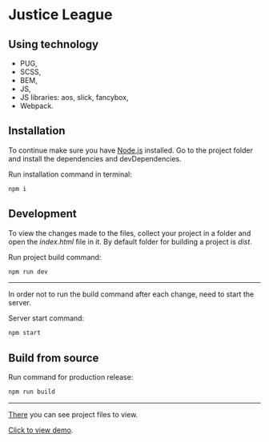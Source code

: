 # Justice League

## Using technology

- PUG,
- SCSS,
- BEM,
- JS,
- JS libraries: aos, slick, fancybox,
- Webpack.

## Installation

To continue make sure you have [Node.js](https://nodejs.org/en/) installed.
Go to the project folder and install the dependencies and devDependencies.

Run installation command in terminal:
```bash
npm i
```

## Development

To view the changes made to the files, collect your project in a folder and open the *index.html* file in it.
By default folder for building a project is *dist*.

Run project build command:

```bash
npm run dev
```

***

In order not to run the build command after each change, need to start the server.

Server start command:
```bash
npm start
```

## Build from source

Run command for production release:
```bash
npm run build
```

***

[There](https://github.com/AndreyProvkov/justice-league-to-view) you can see project files to view.

[Click to view demo](https://andreyprovkov.github.io/justice-league-to-view/).
